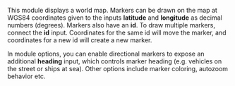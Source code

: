 
[comment]: # (VisualizationsCanvasModule)
This module displays a world map. Markers can be drawn on the map at WGS84 coordinates given to the inputs **latitude** and **longitude** as decimal numbers (degrees). Markers also have an **id**. To draw multiple markers, connect the **id** input. Coordinates for the same id will move the marker, and coordinates for a new id will create a new marker.  

In module options, you can enable directional markers to expose an additional **heading** input, which controls marker heading (e.g. vehicles on the street or ships at sea). Other options include marker coloring, autozoom behavior etc.